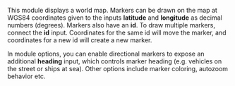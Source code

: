 
[comment]: # (VisualizationsCanvasModule)
This module displays a world map. Markers can be drawn on the map at WGS84 coordinates given to the inputs **latitude** and **longitude** as decimal numbers (degrees). Markers also have an **id**. To draw multiple markers, connect the **id** input. Coordinates for the same id will move the marker, and coordinates for a new id will create a new marker.  

In module options, you can enable directional markers to expose an additional **heading** input, which controls marker heading (e.g. vehicles on the street or ships at sea). Other options include marker coloring, autozoom behavior etc.